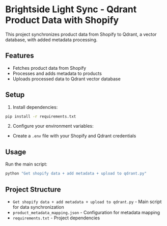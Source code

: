 # Brightside Light Sync - Qdrant Product Data with Shopify

This project synchronizes product data from Shopify to Qdrant, a vector database, with added metadata processing.

## Features

- Fetches product data from Shopify
- Processes and adds metadata to products
- Uploads processed data to Qdrant vector database

## Setup

1. Install dependencies:
```bash
pip install -r requirements.txt
```

2. Configure your environment variables:
- Create a `.env` file with your Shopify and Qdrant credentials

## Usage

Run the main script:
```bash
python "Get shopify data + add metadata + upload to qdrant.py"
```

## Project Structure

- `Get shopify data + add metadata + upload to qdrant.py` - Main script for data synchronization
- `product_metadata_mapping.json` - Configuration for metadata mapping
- `requirements.txt` - Project dependencies 